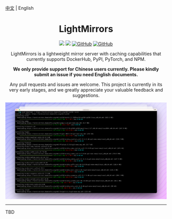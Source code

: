 [中文](README.md) | English 

<div align="center">

# LightMirrors

<a href='https://github.com/NoCLin/LightMirrors/'><img src='https://img.shields.io/badge/Light-Mirrors-green'></a>
<a href='https://github.com/homeinfra-org/infra'><img src='https://img.shields.io/static/v1?label=Home&message=Infra&color=orange'></a>
[![GitHub](https://img.shields.io/github/stars/NoCLin/LightMirrors?style=social)](https://github.com/NoCLin/LightMirrors)
[![GitHub](https://img.shields.io/github/forks/NoCLin/LightMirrors?style=social)](https://github.com/NoCLin/LightMirrors)

LightMirrors is a lightweight mirror server with caching capabilities that currently supports DockerHub, PyPI, PyTorch, and NPM.

**We only provide support for Chinese users currently. Please kindly submit an issue if you need English documents.**

Any pull requests and issues are welcome. This project is currently in its very early stages, and we greatly appreciate your valuable feedback and suggestions.

![Demo](docs/images/1.png)

</div>


---

TBD